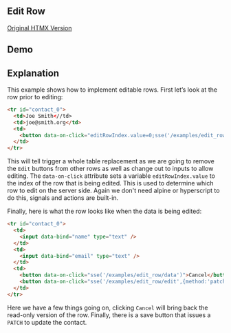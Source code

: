 ## Edit Row

[Original HTMX Version](https://htmx.org/examples/edit-row/)

## Demo

<div
    id="edit_row"
    data-on-load="sse('/examples/edit_row/data')"
>
</div>

## Explanation

This example shows how to implement editable rows. First let’s look at the row prior to editing:

```html
<tr id="contact_0">
  <td>Joe Smith<//td>
  <td>joe@smith.org</td>
  <td>
    <button data-on-click="editRowIndex.value=0;sse('/examples/edit_row/edit')" >Edit</button>
  </td>
</tr>
```

This will tell trigger a whole table replacement as we are going to remove the `Edit` buttons from other rows as well as change out to inputs to allow editing. The `data-on-click` attribute sets a variable `editRowIndex.value` to the index of the row that is being edited. This is used to determine which row to edit on the server side. Again we don't need alpine or hyperscript to do this, signals and actions are built-in.

Finally, here is what the row looks like when the data is being edited:

```html
<tr id="contact_0">
  <td>
    <input data-bind="name" type="text" />
  </td>
  <td>
    <input data-bind="email" type="text" />
  </td>
  <td>
    <button data-on-click="sse('/examples/edit_row/data')">Cancel</button>
    <button data-on-click="sse('/examples/edit_row/edit',{method:'patch'})">Save</button>
  </td>
</tr>
```

Here we have a few things going on, clicking `Cancel` will bring back the read-only version of the row. Finally, there is a save button that issues a `PATCH` to update the contact.
